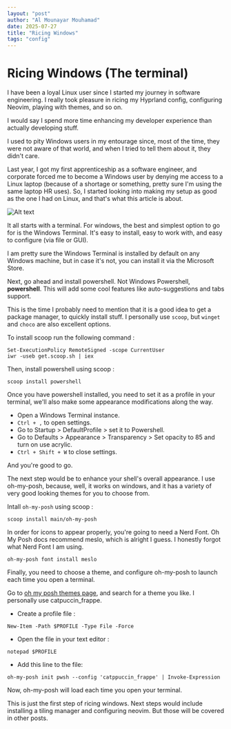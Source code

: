 ```yaml
---
layout: "post"
author: "Al Mounayar Mouhamad"
date: 2025-07-27
title: "Ricing Windows"
tags: "config"
---
```


# Ricing Windows (The terminal)
I have been a loyal Linux user since I started my journey in software engineering. I really took pleasure in ricing my Hyprland config, configuring Neovim, playing with themes, and so on.  

I would say I spend more time enhancing my developer experience than actually developing stuff.

I used to pity Windows users in my entourage since, most of the time, they were not aware of that world, and when I tried to tell them about it, they didn't care. 

Last year, I got my first apprenticeship as a software engineer, and corporate forced me to become a Windows user by denying me access to a Linux laptop (because of a shortage or something, pretty sure I'm using the same laptop HR uses). So, I started looking into making my setup as good as the one I had on Linux, and that's what this article is about.

![Alt text](../../../assets/ricing.png)

It all starts with a terminal. For windows, the best and simplest option to go for is the Windows Terminal. It's easy to install, easy to work with, and easy to configure (via file or GUI). 

I am pretty sure the Windows Terminal is installed by default on any Windows machine, but in case it's not, you can install it via the Microsoft Store.

Next, go ahead and install powershell. Not Windows Powershell, **powershell**. This will add some cool features like auto-suggestions and tabs support.

This is the time I probably need to mention that it is a good idea to get a package manager, to quickly install stuff. I personally use `scoop`, but `winget` and `choco` are also excellent options.

To install scoop run the following command : 
```shell
Set-ExecutionPolicy RemoteSigned -scope CurrentUser
iwr -useb get.scoop.sh | iex
```

Then, install powershell using scoop :
```shell
scoop install powershell
```

Once you have powershell installed, you need to set it as a profile in your terminal, we'll also make some appearance modifications along the way.

- Open a Windows Terminal instance.
- `Ctrl + ,` to open settings.
- Go to Startup > DefaultProfile > set it to Powershell.
- Go to Defaults > Appearance > Transparency > Set opacity to 85 and turn on use acrylic.
- `Ctrl + Shift + W` to close settings. 

And you're good to go.

The next step would be to enhance your shell's overall appearance. I use oh-my-posh, because, well, it works on windows, and it has a variety of very good looking themes for you to choose from. 

Intall `oh-my-posh` using scoop : 
```shell
scoop install main/oh-my-posh
```

In order for icons to appear properly, you're going to need a Nerd Font. Oh My Posh docs recommend meslo, which is alright I guess. I honestly forgot what Nerd Font I am using.

```shell
oh-my-posh font install meslo
```

Finally, you need to choose a theme, and configure oh-my-posh to launch each time you open a terminal. 

Go to [oh my posh themes page](https://ohmyposh.dev/docs/themes), and search for a theme you like. I personally use catpuccin_frappe.
- Create a profile file : 
```shell
New-Item -Path $PROFILE -Type File -Force
```
- Open the file in your text editor :
```shell
notepad $PROFILE
```

- Add this line to the file:
```shell
oh-my-posh init pwsh --config 'catppuccin_frappe' | Invoke-Expression
```

Now, oh-my-posh will load each time you open your terminal.

This is just the first step of ricing windows. Next steps would include installing a tiling manager and configuring neovim. But those will be covered in other posts.

